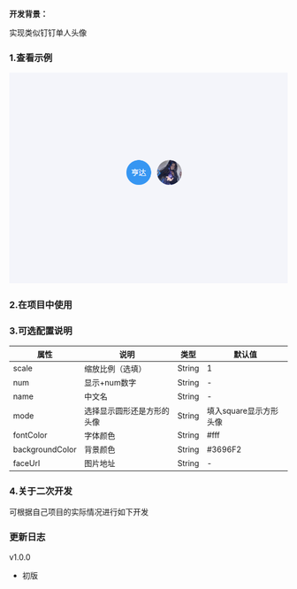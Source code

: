 **开发背景：**

实现类似钉钉单人头像

### 1.查看示例
![示例](./images/示例.png)


### 2.在项目中使用



### 3.可选配置说明

| 属性            | 说明                       | 类型   | 默认值                 |
|-----------------|----------------------------|--------|------------------------|
| scale           | 缩放比例（选填）           | String | 1                      |
| num             | 显示+num数字               | String | -                      |
| name            | 中文名                     | String | -                      |
| mode            | 选择显示圆形还是方形的头像 | String | 填入square显示方形头像 |
| fontColor       | 字体颜色                   | String | #fff                   |
| backgroundColor | 背景颜色                   | String | #3696F2                |
| faceUrl         | 图片地址                   | String | -                      |



### 4.关于二次开发
可根据自己项目的实际情况进行如下开发


### 更新日志
v1.0.0
- 初版
  
